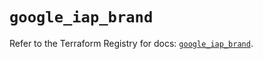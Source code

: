 # `google_iap_brand`

Refer to the Terraform Registry for docs: [`google_iap_brand`](https://registry.terraform.io/providers/hashicorp/google-beta/6.17.0/docs/resources/google_iap_brand).
